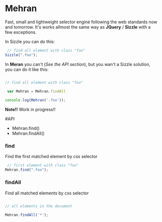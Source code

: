 Mehran
======

Fast, small and lightweight selector engine following the web standards now and tomorrow. It's works allmost the same way as **JQuery** / **Sizzle** with a few exceptions.

In Sizzle you can do this:

```javascript
 // find all element with class "foo"
Sizzle(".foo"); 

```
In **Meran** you can't (*See the API section*), but you wan't a Sizzle solution, you can do it like this:

```javascript

// find all element with class "foo"

 var Mehran = Mehran.findAll
 
console.log(Mehran('.foo'));

```

**Note!!** Work in progress!!


#API

* Mehran.find()
* Mehran.findAll()

### find

Find the first matched element by css selector

```javascript
 // first element with class "foo"
Mehran.find(".foo"); 

```

### findAll

Find all matched elements by css selector

```javascript
  
// all elements in the document

Mehran.findAll('*');        

```
